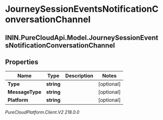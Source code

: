 # JourneySessionEventsNotificationConversationChannel

## ININ.PureCloudApi.Model.JourneySessionEventsNotificationConversationChannel

## Properties

|Name | Type | Description | Notes|
|------------ | ------------- | ------------- | -------------|
| **Type** | **string** |  | [optional] |
| **MessageType** | **string** |  | [optional] |
| **Platform** | **string** |  | [optional] |



_PureCloudPlatform.Client.V2 218.0.0_
